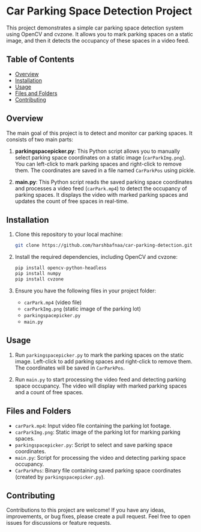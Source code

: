 # Car Parking Space Detection Project

This project demonstrates a simple car parking space detection system using OpenCV and cvzone. It allows you to mark parking spaces on a static image, and then it detects the occupancy of these spaces in a video feed.
## Table of Contents
- [Overview](#overview)
- [Installation](#installation)
- [Usage](#usage)
- [Files and Folders](#files-and-folders)
- [Contributing](#contributing)
  
## Overview

The main goal of this project is to detect and monitor car parking spaces. It consists of two main parts:

1. **parkingspacepicker.py**: This Python script allows you to manually select parking space coordinates on a static image (`carParkImg.png`). You can left-click to mark parking spaces and right-click to remove them. The coordinates are saved in a file named `CarParkPos` using pickle.

2. **main.py**: This Python script reads the saved parking space coordinates and processes a video feed (`carPark.mp4`) to detect the occupancy of parking spaces. It displays the video with marked parking spaces and updates the count of free spaces in real-time.

## Installation

1. Clone this repository to your local machine:

   ```bash
   git clone https://github.com/harshbafnaa/car-parking-detection.git
   ```

2. Install the required dependencies, including OpenCV and cvzone:

   ```bash
   pip install opencv-python-headless
   pip install numpy
   pip install cvzone
   ```

3. Ensure you have the following files in your project folder:

   - `carPark.mp4` (video file)
   - `carParkImg.png` (static image of the parking lot)
   - `parkingspacepicker.py`
   - `main.py`

## Usage

1. Run `parkingspacepicker.py` to mark the parking spaces on the static image. Left-click to add parking spaces and right-click to remove them. The coordinates will be saved in `CarParkPos`.

2. Run `main.py` to start processing the video feed and detecting parking space occupancy. The video will display with marked parking spaces and a count of free spaces.

## Files and Folders

- `carPark.mp4`: Input video file containing the parking lot footage.
- `carParkImg.png`: Static image of the parking lot for marking parking spaces.
- `parkingspacepicker.py`: Script to select and save parking space coordinates.
- `main.py`: Script for processing the video and detecting parking space occupancy.
- `CarParkPos`: Binary file containing saved parking space coordinates (created by `parkingspacepicker.py`).

## Contributing

Contributions to this project are welcome! If you have any ideas, improvements, or bug fixes, please create a pull request. Feel free to open issues for discussions or feature requests.

